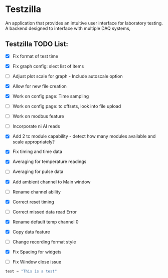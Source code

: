 # Testzilla
An application that provides an intuitive user interface for laboratory testing. A backend designed to interface with multiple DAQ systems,

## Testzilla TODO List:
- [x] Fix format of test time
- [x] Fix graph config: slect list of items
- [ ] Adjust plot scale for graph - Include autoscale option
- [x] Allow for new file creation
- [x] Work on config page: Time sampling
- [ ] Work on config page: tc offsets, look into file upload
- [ ] Work on modbus feature
- [ ] Incorporate ni AI reads
- [x] Add 2 tc module capability - detect how many modules available and scale appropriately?
- [x] Fix timing and time data
- [x] Averaging for temperature readings 
- [ ] Averaging for pulse data
- [x] Add ambient channel to Main window
- [ ] Rename channel ability
- [x] Correct reset timing
- [ ] Correct missed data read Error
- [x] Rename default temp channel 0
- [x] Copy data feature
- [ ] Change recording format style
- [x] Fix Spacing for widgets
- [ ] Fix Window close issue


```python
test = "This is a test"
```


